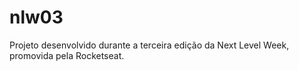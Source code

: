 # nlw03
 Projeto desenvolvido durante a terceira edição da Next Level Week, promovida pela Rocketseat.
